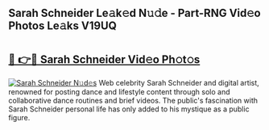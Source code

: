 ## Sarah Schneider Le𝚊k𝚎d N𝚞𝚍e - Part-RNG Vid𝚎o Photos Le𝚊ks V19UQ

# <h2><a href="http://fbbqkh3.evod.top/?m=Sarah+Schneider">🔗 👉🔴 Sarah Schneider Vid𝚎o Ph𝚘t𝚘s</a></h2>

[![Sarah Schneider N𝚞d𝚎s](https://i.imgur.com/8V9OHl7.gif)](http://fbbqkh3.evod.top/?m=Sarah+Schneider)
Web celebrity Sarah Schneider and digital artist, renowned for posting dance and lifestyle content through solo and collaborative dance routines and brief videos. The public's fascination with Sarah Schneider personal life has only added to his mystique as a public figure. 

